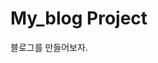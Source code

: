 # My_blog Project

블로그를 만들어보자.

<!-- https://www.erdcloud.com/d/Nc268EwQ8d2csQMXe


로그인하고 세션유지시간 1시간
시크릿키 가리기

썸네일 이미지를 게시글의 첫번째 이미지로 자동지정

404 403 페이지

글 생성시 스크립트가 느려서 빈칸으로 post를 보냄 >> form_valid가 안맞아서 다시 글쓰기 폼으로 돌아오는 문제

댓글, 대댓글 꾸미기
좋아요 글검색



페이지네이션? or 스크롤내리면 추가로딩

썸네일 위에는 round밑에는 round제거

이미지나 파일을 저장할때 uuid로 바꿔서 저장






























조회수: {{ post.views | add:-1 }}

    def form_valid(self, form):
        form.instance.author = self.request.user
        form.instance.views -= 1
        return super().form_valid(form)

uieditor 적용부분
script파일 나누기

이미지를 저장하는 부분
 if uploaded_file:
            # 파일을 저장합니다.
            file_name = os.path.join('media/blog/images/', uploaded_file.name)
            with open(file_name, 'wb') as f:
                for chunk in uploaded_file.chunks():
                    f.write(chunk)

            # 파일의 URL을 생성합니다.
            file_url = settings.MEDIA_URL + file_name
이미지이름이 곂치면 기존의 이미지가나옴 >> uuid사용하여 랜덤이미지이름

contentimage 모델 삭제
-->
